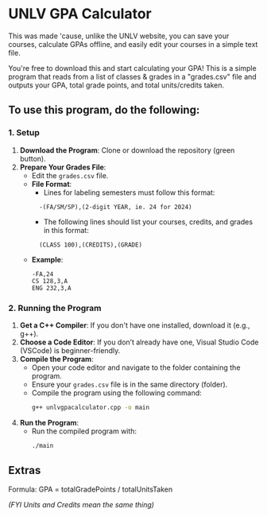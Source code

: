 # UNLV GPA Calculator
This was made 'cause, unlike the UNLV website, you can save your courses, calculate GPAs offline, and easily edit your courses in a simple text file.

You're free to download this and start calculating your GPA! This is a simple program that reads from a list of classes & grades in a "grades.csv" file and outputs your GPA, total grade points, and total units/credits taken. 

## To use this program, do the following:
### 1. Setup
1. **Download the Program**: Clone or download the repository (green button).
2. **Prepare Your Grades File**:
   - Edit the `grades.csv` file.
   - **File Format**:
     - Lines for labeling semesters must follow this format:
      ```
        -(FA/SM/SP),(2-digit YEAR, ie. 24 for 2024)
      ```
     - The following lines should list your courses, credits, and grades in this format:
      ```
        (CLASS 100),(CREDITS),(GRADE)
      ```
   - **Example**:
     ```
     -FA,24   
     CS 128,3,A
     ENG 232,3,A
     ```

### 2. Running the Program
1. **Get a C++ Compiler**: If you don't have one installed, download it (e.g., g++).
2. **Choose a Code Editor**: If you don’t already have one, Visual Studio Code (VSCode) is beginner-friendly.
3. **Compile the Program**:
   - Open your code editor and navigate to the folder containing the program.
   - Ensure your `grades.csv` file is in the same directory (folder).
   - Compile the program using the following command:
     ```bash
     g++ unlvgpacalculator.cpp -o main
     ```
4. **Run the Program**:
   - Run the compiled program with:
     ```bash
     ./main
     ```


## Extras

Formula: GPA = totalGradePoints / totalUnitsTaken

_(FYI Units and Credits mean the same thing)_

   
